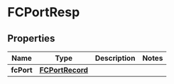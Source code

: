 # FCPortResp

## Properties
Name | Type | Description | Notes
------------ | ------------- | ------------- | -------------
**fcPort** | [**FCPortRecord**](FCPortRecord.md) |  | 
